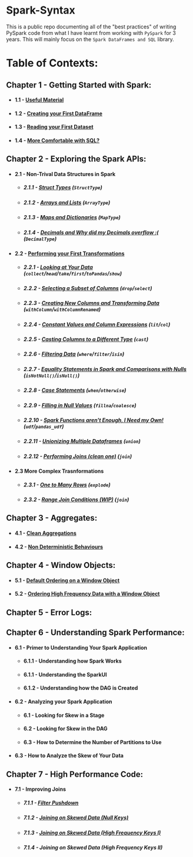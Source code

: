 # Spark-Syntax

This is a public repo documenting all of the "best practices" of writing PySpark code from what I have learnt from working with `PySpark` for 3 years. This will mainly focus on the `Spark DataFrames and SQL` library.

# Table of Contexts:

## Chapter 1 - Getting Started with Spark:
* #### 1.1 - [Useful Material](https://github.com/ericxiao251/spark-syntax/blob/master/src/Chapter%201%20-%20Basics/Section%201%20-%20Useful%20Material.md)
* #### 1.2 - [Creating your First DataFrame](https://github.com/ericxiao251/spark-syntax/blob/master/src/Chapter%201%20-%20Basics/Section%202%20-%20Creating%20your%20First%20Data%20Object.ipynb)
* #### 1.3 - [Reading your First Dataset](https://github.com/ericxiao251/spark-syntax/blob/master/src/Chapter%201%20-%20Basics/Section%203%20-%20Reading%20your%20First%20Dataset.ipynb)
* #### 1.4 - [More Comfortable with SQL?](https://github.com/ericxiao251/spark-syntax/blob/master/src/Chapter%201%20-%20Basics/Section%204%20-%20More%20Comfortable%20with%20SQL%3F.ipynb)

## Chapter 2 - Exploring the Spark APIs:
* #### 2.1 - Non-Trival Data Structures in Spark
    * ##### 2.1.1 - [Struct Types](https://github.com/ericxiao251/spark-syntax/blob/master/src/Chapter%202%20-%20Exploring%20the%20Spark%20APIs/Section%201.1%20-%20Struct%20Types.ipynb) (`StructType`)
    * ##### 2.1.2 - [Arrays and Lists](https://github.com/ericxiao251/spark-syntax/blob/master/src/Chapter%202%20-%20Exploring%20the%20Spark%20APIs/Section%201.2%20-%20Arrays%20and%20Lists.ipynb) (`ArrayType`)
    * ##### 2.1.3 - [Maps and Dictionaries](https://github.com/ericxiao251/spark-syntax/blob/master/src/Chapter%202%20-%20Exploring%20the%20Spark%20APIs/Section%201.3%20-%20Maps%20and%20Dictionaries.ipynb) (`MapType`)
    * ##### 2.1.4 - [Decimals and Why did my Decimals overflow :(](https://github.com/ericxiao251/spark-syntax/blob/master/src/Chapter%202%20-%20Exploring%20the%20Spark%20APIs/Section%201.4%20-%20Decimals%20and%20Why%20did%20my%20Decimals%20Overflow.ipynb) (`DecimalType`)
* #### 2.2 - [Performing your First Transformations](https://github.com/ericxiao251/spark-syntax/blob/master/src/Chapter%202%20-%20Exploring%20the%20Spark%20APIs/Section%202%20-%20Performing%20your%20First%20Transformations.ipynb)
    * ##### 2.2.1  - [Looking at Your Data](https://github.com/ericxiao251/spark-syntax/blob/master/src/Chapter%202%20-%20Exploring%20the%20Spark%20APIs/Section%202.1%20-%20Looking%20at%20Your%20Data.ipynb) (`collect`/`head`/`take`/`first`/`toPandas`/`show`)
    * ##### 2.2.2  - [Selecting a Subset of Columns](https://github.com/ericxiao251/spark-syntax/blob/master/src/Chapter%202%20-%20Exploring%20the%20Spark%20APIs/Section%202.2%20-%20Selecting%20a%20Subset%20of%20Columns.ipynb) (`drop`/`select`)
    * ##### 2.2.3  - [Creating New Columns and Transforming Data](https://github.com/ericxiao251/spark-syntax/blob/master/src/Chapter%202%20-%20Exploring%20the%20Spark%20APIs/Section%202.3%20-%20Creating%20New%20Columns%20and%20Transforming%20Data.ipynb) (`withColumn`/`withColumnRenamed`)
    * ##### 2.2.4  - [Constant Values and Column Expressions](https://github.com/ericxiao251/spark-syntax/blob/master/src/Chapter%202%20-%20Exploring%20the%20Spark%20APIs/Section%202.4%20-%20Constant%20Values%20and%20Column%20Expressions.ipynb) (`lit`/`col`)
    * ##### 2.2.5  - [Casting Columns to a Different Type](https://github.com/ericxiao251/spark-syntax/blob/master/src/Chapter%202%20-%20Exploring%20the%20Spark%20APIs/Section%202.5%20-%20Casting%20Columns%20to%20Different%20Type.ipynb) (`cast`)
    * ##### 2.2.6  - [Filtering Data](https://github.com/ericxiao251/spark-syntax/blob/master/src/Chapter%202%20-%20Exploring%20the%20Spark%20APIs/Section%202.6%20-%20Filtering%20Data.ipynb) (`where`/`filter`/`isin`)
    * ##### 2.2.7  - [Equality Statements in Spark and Comparisons with Nulls](https://github.com/ericxiao251/spark-syntax/blob/master/src/Chapter%202%20-%20Exploring%20the%20Spark%20APIs/Section%202.7%20-%20Equality%20Statements%20in%20Spark%20and%20Comparison%20with%20Nulls.ipynb) (`isNotNull()`/`isNull()`)
    * ##### 2.2.8  - [Case Statements](https://github.com/ericxiao251/spark-syntax/blob/master/src/Chapter%202%20-%20Exploring%20the%20Spark%20APIs/Section%202.8%20-%20Case%20Statements.ipynb) (`when`/`otherwise`)
    * ##### 2.2.9  - [Filling in Null Values](https://github.com/ericxiao251/spark-syntax/blob/master/src/Chapter%202%20-%20Exploring%20the%20Spark%20APIs/Section%202.9%20-%20Filling%20in%20Null%20Values.ipynb) (`fillna`/`coalesce`)
    * ##### 2.2.10  - [Spark Functions aren't Enough, I Need my Own!](https://github.com/ericxiao251/spark-syntax/blob/master/src/Chapter%202%20-%20Exploring%20the%20Spark%20APIs/Section%202.10%20-%20Spark%20Functions%20aren't%20Enough%2C%20I%20Need%20my%20Own!.ipynb) (`udf`/`pandas_udf`)
    * ##### 2.2.11  - [Unionizing Multiple Dataframes](https://github.com/ericxiao251/spark-syntax/blob/master/src/Chapter%202%20-%20Exploring%20the%20Spark%20APIs/Section%202.11%20%20-%20Unionizing%20Multiple%20Dataframes.ipynb) (`union`)
    * ##### 2.2.12 - [Performing Joins (clean one)](https://github.com/ericxiao251/spark-syntax/blob/master/src/Chapter%202%20-%20Exploring%20the%20Spark%20APIs/Section%202.12%20-%20Performing%20Joins%20(clean%20one).ipynb) (`join`)
* #### 2.3 More Complex Trasnformations
    * ##### 2.3.1 - [One to Many Rows](https://github.com/ericxiao251/spark-syntax/blob/master/src/Chapter%202%20-%20Exploring%20the%20Spark%20APIs/Section%203.1%20-%20One%20to%20Many%20Rows.ipynb) (`explode`)
    * ##### 2.3.2 - [Range Join Conditions (WIP)](https://github.com/ericxiao251/spark-syntax/blob/master/src/Chapter%202%20-%20Exploring%20the%20Spark%20APIs/Section%203.2%20-%20Range%20Join%20Conditions%20(WIP).ipynb) (`join`)

## Chapter 3 - Aggregates:
* #### 4.1 - [Clean Aggregations](https://github.com/ericxiao251/spark-syntax/blob/master/src/Chapter%203%20-%20Aggregates/Section%201%20-%20Clean%20Aggregations.ipynb)
* #### 4.2 - [Non Deterministic Behaviours](https://github.com/ericxiao251/spark-syntax/blob/master/src/Chapter%203%20-%20Aggregates/Section%202%20-%20Non%20Deterministic%20Ordering%20for%20GroupBys.ipynb)

## Chapter 4 - Window Objects:
* #### 5.1 - [Default Ordering on a Window Object](https://github.com/ericxiao251/spark-syntax/blob/master/src/Chapter%205%20-%20Window%20Objects/Section%201%20-%20Default%20Behaviour%20of%20a%20Window%20Object.ipynb)
* #### 5.2 - [Ordering High Frequency Data with a Window Object](https://github.com/ericxiao251/spark-syntax/blob/master/src/Chapter%205%20-%20Window%20Objects/Section%202%20-%20Ordering%20High%20Frequency%20Data%20with%20a%20Window%20Object.ipynb)

## Chapter 5 - Error Logs:

## Chapter 6 - Understanding Spark Performance:
* #### 6.1 - Primer to Understanding Your Spark Application
    * #### 6.1.1 - Understanding how Spark Works
    * #### 6.1.1 - Understanding the SparkUI
    * #### 6.1.2 - Understanding how the DAG is Created
* #### 6.2 - Analyzing your Spark Application
    * #### 6.1 - Looking for Skew in a Stage
    * #### 6.2 - Looking for Skew in the DAG
    * #### 6.3 - How to Determine the Number of Partitions to Use
* #### 6.3 - How to Analyze the Skew of Your Data

## Chapter 7 - High Performance Code:
* #### 7.1 - Improving Joins
    * ##### 7.1.1 - [Filter Pushdown](https://github.com/ericxiao251/spark-syntax/blob/master/src/Chapter%207%20-%20High%20Performance%20Code/Section%201.1%20-%20Filter%20Pushdown.ipynb)
    * ##### 7.1.2 - [Joining on Skewed Data (Null Keys)](https://github.com/ericxiao251/spark-syntax/blob/master/src/Chapter%207%20-%20High%20Performance%20Code/Section%201.2%20-%20Joins%20on%20Skewed%20Data%20(Null%20Keys).ipynb)
    * ##### 7.1.3 - [Joining on Skewed Data (High Frequency Keys I)](https://github.com/ericxiao251/spark-syntax/blob/master/src/Chapter%207%20-%20High%20Performance%20Code/Section%201.3%20-%20Joins%20on%20Skewed%20Data%20(High%20Frequency%20Keys%20I).ipynb)
    * ##### 7.1.4 - Joining on Skewed Data (High Frequency Keys II)
